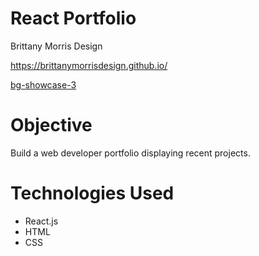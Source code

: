 # React Portfolio
Brittany Morris Design

https://brittanymorrisdesign.github.io/ </br>

[bg-showcase-3](https://user-images.githubusercontent.com/44029053/79186514-db657c00-7de7-11ea-91f9-41f3d1b0cce5.png)</br>

# Objective
Build a web developer portfolio displaying recent projects. </br>

# Technologies Used
* React.js
* HTML
* CSS
